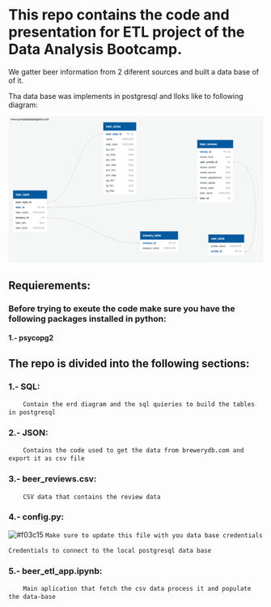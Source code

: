 # This repo contains the code and presentation for  ETL project of the Data Analysis Bootcamp.

We gatter beer information from 2 diferent sources and built a data base of of it.

Tha data base was implements in postgresql and lloks like to following diagram:


![Beer data base](SQL/final_erd.png)


## Requierements:

### Before trying to exeute the code make sure you have the following packages installed in python:

#### 1.- psycopg2

## The repo is divided into the following sections:

### 1.- SQL:
        Contain the erd diagram and the sql quieries to build the tables in postgresql
        
### 2.- JSON:
        Contains the code used to get the data from brewerydb.com and export it as csv file

### 3.- beer_reviews.csv:
        CSV data that contains the review data

### 4.- config.py:
![#f03c15](https://placehold.it/15/f03c15/000000?text=+) `Make sure to update this file with you data base credentials`
        
    Credentials to connect to the local postgresql data base

### 5.- beer_etl_app.ipynb:
        Main aplication that fetch the csv data process it and populate the data-base

